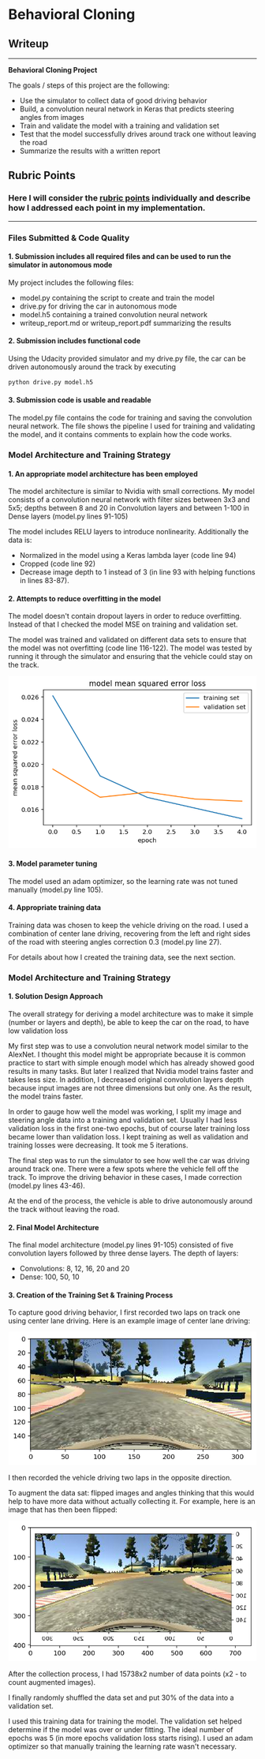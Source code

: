 # **Behavioral Cloning** 

## Writeup

---

**Behavioral Cloning Project**

The goals / steps of this project are the following:
* Use the simulator to collect data of good driving behavior
* Build, a convolution neural network in Keras that predicts steering angles from images
* Train and validate the model with a training and validation set
* Test that the model successfully drives around track one without leaving the road
* Summarize the results with a written report


[//]: # (Image References)

[image1]: ./Images/output_5_1.png "Normal Image"
[image2]: ./Images/output_5_1_flip.png "Flipped Image"
[image3]: ./Images/output_15_0.png "MSE"

## Rubric Points
### Here I will consider the [rubric points](https://review.udacity.com/#!/rubrics/432/view) individually and describe how I addressed each point in my implementation.  

---
### Files Submitted & Code Quality

#### 1. Submission includes all required files and can be used to run the simulator in autonomous mode

My project includes the following files:
* model.py containing the script to create and train the model
* drive.py for driving the car in autonomous mode
* model.h5 containing a trained convolution neural network 
* writeup_report.md or writeup_report.pdf summarizing the results

#### 2. Submission includes functional code
Using the Udacity provided simulator and my drive.py file, the car can be driven autonomously around the track by executing 
```sh
python drive.py model.h5
```

#### 3. Submission code is usable and readable

The model.py file contains the code for training and saving the convolution neural network. The file shows the pipeline I used for training and validating the model, and it contains comments to explain how the code works.

### Model Architecture and Training Strategy

#### 1. An appropriate model architecture has been employed

The model architecture is similar to Nvidia with small corrections. My model consists of a convolution neural network with filter sizes between 3x3 and 5x5; depths between 8 and 20 in Convolution layers and between 1-100 in Dense layers (model.py lines 91-105) 

The model includes RELU layers to introduce nonlinearity.
Additionally the data is:
* Normalized in the model using a Keras lambda layer (code line 94)
* Cropped (code line 92)
* Decrease image depth to 1 instead of 3 (in line 93 with helping functions in lines 83-87).

#### 2. Attempts to reduce overfitting in the model

The model doesn't contain dropout layers in order to reduce overfitting. Instead of that I checked the model MSE on training and validation set. 

The model was trained and validated on different data sets to ensure that the model was not overfitting (code line 116-122). The model was tested by running it through the simulator and ensuring that the vehicle could stay on the track.

![alt text][image3]

#### 3. Model parameter tuning

The model used an adam optimizer, so the learning rate was not tuned manually (model.py line 105).

#### 4. Appropriate training data

Training data was chosen to keep the vehicle driving on the road. I used a combination of center lane driving, recovering from the left and right sides of the road with steering angles correction 0.3 (model.py line 27).

For details about how I created the training data, see the next section. 

### Model Architecture and Training Strategy

#### 1. Solution Design Approach

The overall strategy for deriving a model architecture was to make it simple (number or layers and depth), be able to keep the car on the road, to have low validation loss

My first step was to use a convolution neural network model similar to the AlexNet. I thought this model might be appropriate because it is common practice to start with simple enough model which has already showed good results in many tasks. But later I realized that Nvidia model trains faster and takes less size. In addition, I decreased original convolution layers depth because input images are not three dimensions but only one. As the result, the model trains faster.

In order to gauge how well the model was working, I split my image and steering angle data into a training and validation set. Usually I had less validation loss in the first one-two epochs, but of course later training loss became lower than validation loss. I kept training as well as validation and training losses were decreasing. It took me 5 iterations. 

The final step was to run the simulator to see how well the car was driving around track one. There were a few spots where the vehicle fell off the track. To improve the driving behavior in these cases, I made correction (model.py lines 43-46). 

At the end of the process, the vehicle is able to drive autonomously around the track without leaving the road.

#### 2. Final Model Architecture

The final model architecture (model.py lines 91-105) consisted of five convolution layers followed by three dense layers. The depth of layers:
* Convolutions: 8, 12, 16, 20 and 20
* Dense: 100, 50, 10


#### 3. Creation of the Training Set & Training Process

To capture good driving behavior, I first recorded two laps on track one using center lane driving. Here is an example image of center lane driving:

![alt text][image1]

I then recorded the vehicle driving two laps in the opposite direction.

To augment the data sat: flipped images and angles thinking that this would help to have more data without actually collecting it. For example, here is an image that has then been flipped:

![alt text][image2]

After the collection process, I had 15738x2 number of data points (x2 - to count augmented images).

I finally randomly shuffled the data set and put 30% of the data into a validation set. 

I used this training data for training the model. The validation set helped determine if the model was over or under fitting. The ideal number of epochs was 5 (in more epochs validation loss starts rising). I used an adam optimizer so that manually training the learning rate wasn't necessary.
